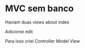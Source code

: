 # MVC sem banco

Haviam duas views
about
index

Adicionei
edit

Para isso criei
Controller
Model
View


